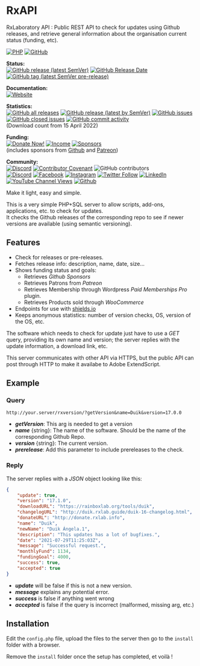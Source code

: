 # RxAPI
RxLaboratory API : Public REST API to check for updates using Github releases, and retrieve general information about the organisation current status (funding, etc).

[![PHP](https://img.shields.io/badge/Web-PHP-informational?color=lightgrey&logo=php)](#) [![GitHub](https://img.shields.io/github/license/RxLaboratory/Duik?color=lightgrey)](LICENSE.md)

**Status:**  
[![GitHub release (latest SemVer)](https://img.shields.io/github/v/release/RxLaboratory/RxVersion?color=brightgreen)](https://github.com/RxLaboratory/RxVersion/releases) [![GitHub Release Date](https://img.shields.io/github/release-date/RxLaboratory/RxVersion)](https://github.com/RxLaboratory/RxVersion/releases) [![GitHub tag (latest SemVer pre-release)](https://img.shields.io/github/v/tag/RxLaboratory/RxVersion?include_prereleases&label=testing)](https://github.com/RxLaboratory/RxVersion/tags)

**Documentation:**  
[![Website](https://img.shields.io/badge/website-RxLab-informational)](http://rxlaboratory.org)

**Statistics:**  
[![GitHub all releases](https://img.shields.io/github/downloads/RxLaboratory/RxVersion/total)](https://github.com/RxLaboratory/RxVersion/releases) [![GitHub release (latest by SemVer)](https://img.shields.io/github/downloads/RxLaboratory/RxVersion/latest/total?sort=semver)](https://github.com/RxLaboratory/RxVersion/releases) [![GitHub issues](https://img.shields.io/github/issues-raw/RxLaboratory/RxVersion)](https://github.com/RxLaboratory/RxVersion/issues) [![GitHub closed issues](https://img.shields.io/github/issues-closed-raw/RxLaboratory/RxVersion?color=lightgrey)](https://github.com/RxLaboratory/RxVersion/issues?q=is%3Aissue+is%3Aclosed) [![GitHub commit activity](https://img.shields.io/github/commit-activity/m/RxLaboratory/RxVersion)](https://github.com/RxLaboratory/RxVersion/graphs/commit-activity)  
(Download count from 15 April 2022)

**Funding:**  
[![Donate Now!](https://img.shields.io/badge/donate%20now!-donate.rxlab.info-blue?logo=heart)](http://donate.rxlab.info) [![Income](https://img.shields.io/endpoint?url=https%3A%2F%2Fversion.rxlab.io%2Fshields%2F%3FmonthlyIncome)](http://donate.rxlab.info) [![Sponsors](https://img.shields.io/endpoint?url=https%3A%2F%2Fversion.rxlab.io%2Fshields%2F%3FnumBackers)](http://donate.rxlab.info)  
(includes sponsors from [Github](https://github.com/sponsors/RxLaboratory) and [Patreon](https://patreon.com/duduf))

**Community:**  
[![Discord](https://img.shields.io/discord/480782642825134100)](http://chat.rxlab.info) [![Contributor Covenant](https://img.shields.io/badge/Contributor%20Covenant-2.1-4baaaa.svg)](CODE_OF_CONDUCT.md) ![GitHub contributors](https://img.shields.io/github/contributors-anon/RxLaboratory/Duik)  
[![Discord](https://img.shields.io/discord/480782642825134100?logo=discord&style=social&label=Discord)](http://chat.rxlab.info)
[![Facebook](https://img.shields.io/badge/Facebook-1877F2?logo=facebook&style=social)](https://www.facebook.com/rxlaboratory) [![Instagram](https://img.shields.io/badge/Instagram-E4405F?logo=instagram&style=social)](https://www.instagram.com/rxlaboratory/) [![Twitter Follow](https://img.shields.io/twitter/follow/RxLaboratory?label=Twitter&style=social)](https://www.twitter.com/rxlaboratory/) [![LinkedIn](https://img.shields.io/badge/LinkedIn-0077B5?logo=linkedin&style=social)](https://www.linkedin.com/company/RxLaboratory/) [![YouTube Channel Views](https://img.shields.io/youtube/channel/views/UC64qGypBbyM-ia-yf0nFSTg?label=Youtube)](https://www.youtube.com/channel/UC64qGypBbyM-ia-yf0nFSTg) [![Github](https://img.shields.io/badge/GitHub-100000?logo=github&logoColor=100000&style=social)](https://github.com/RxLaboratory/Duik)

Make it light, easy and simple.

This is a very simple PHP+SQL server to allow scripts, add-ons, applications, etc. to check for updates.  
It checks the Github releases of the corresponding repo to see if newer versions are available (using semantic versioning).

## Features

- Check for releases or pre-releases.
- Fetches release info: description, name, date, size...
- Shows funding status and goals:
    - Retrieves *Github Sponsors*
    - Retrieves Patrons from *Patreon*
    - Retrieves Membership through Wordpress *Paid Memberships Pro* plugin.
    - Retrieves Products sold through *WooCommerce*
- Endpoints for use with [shields.io](https://shields.io)
- Keeps anonymous statistics: number of version checks, OS, version of the OS, etc.

The software which needs to check for update just have to use a *GET* query, providing its own name and version; the server replies with the update information, a download link, etc.

This server communicates with other API via HTTPS, but the public API can post through HTTP to make it availabe to Adobe ExtendScript.

## Example

### Query

`http://your.server/rxversion/?getVersion&name=Duik&version=17.0.0`

- ***getVersion***: This arg is needed to get a version
- ***name*** {string}: The name of the software. Should be the name of the corresponding Github Repo.
- ***version*** {string}: The current version.
- ***prerelease***: Add this parameter to include prereleases to the check.

### Reply

The server replies with a *JSON* object looking like this:

```json
{
    "update": true,
    "version": "17.1.0",
    "downloadURL": "https://rainboxlab.org/tools/duik",
    "changelogURL": "http://duik.rxlab.guide/duik-16-changelog.html",
    "donateURL": "http://donate.rxlab.info",
    "name": "Duik",
    "newName": "Duik Ángela.1",
    "description": "This updates has a lot of bugfixes.",
    "date": "2021-07-29T11:25:03Z",
    "message": "Successful request.",
    "monthlyFund": 1134,
    "fundingGoal": 4000,
    "success": true,
    "accepted": true
}
```

- ***update*** will be false if this is not a new version.
- ***message*** explains any potential error.
- ***success*** is false if anything went wrong
- ***accepted*** is false if the query is incorrect (malformed, missing arg, etc.)

## Installation

Edit the `config.php` file, upload the files to the server then go to the `install` folder with a browser.

Remove the `install` folder once the setup has completed, et voilà !
